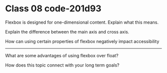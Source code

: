 # Class 08 code-201d93


Flexbox is designed for one-dimensional content. Explain what this means.

Explain the difference between the main axis and cross axis.

How can using certain properties of flexbox negatively impact accessibility

********************************************************************************************************************
What are some advantages of using flexbox over float?

How does this topic connect with your long term goals?